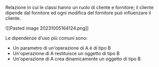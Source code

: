 Relazione in cui le classi hanno un ruolo di cliente e fornitore; il cliente dipende dal fornitore ed ogni modifica del fornitore può influenzare il cliente.

![[Pasted image 20231005164124.png]]

Le dipendenze d'uso più comuni sono:
- Un parametro di un'operazione di A è di tipo B
- Un'operazione di A restituisce un oggetto di tipo B
- Un'operazione di A crea dinamicamente un oggetto di tipo B